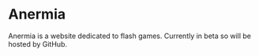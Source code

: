 # Anermia

Anermia is a website dedicated to flash games. Currently in beta so will be hosted by GitHub.

